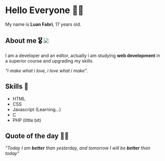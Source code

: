 # Hello Everyone 👋🏽
My name is **Luan Fabri**, 17 years old.

## About me 🎖️ <img src="https://giphy.com/embed/CaiVJuZGvR8HK"></img>
I am a developer and an editor, actually i am studying **web development** in a superior course and upgrading my skills.<br>

_"I make what i love, i love what i make"_.

## Skills 📖

- HTML
- CSS
- Javascript (Learning...)
- C
- PHP (little bit)

## Quote of the day 🍷🗿
_"Today I am **better** than yesterday, and tomorrow I will be **better** than today"_


<!--
**luannzin/luannzin** is a ✨ _special_ ✨ repository because its `README.md` (this file) appears on your GitHub profile.

Here are some ideas to get you started:

- 🔭 I’m currently working on ...
- 🌱 I’m currently learning ...
- 👯 I’m looking to collaborate on ...
- 🤔 I’m looking for help with ...
- 💬 Ask me about ...
- 📫 How to reach me: ...
- 😄 Pronouns: ...
- ⚡ Fun fact: ...
-->
